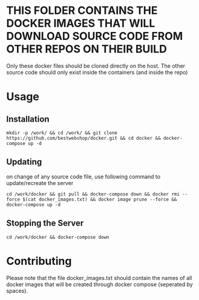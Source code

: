 # THIS FOLDER CONTAINS THE DOCKER IMAGES THAT WILL DOWNLOAD SOURCE CODE FROM OTHER REPOS ON THEIR BUILD

Only these docker files should be cloned directly on the host. The other source code should only exist inside the containers (and inside the repo)

# Usage
## Installation
```mkdir -p /work/ && cd /work/ && git clone https://github.com/bestwebshop/docker.git && cd docker && docker-compose up -d```

## Updating
on change of any source code file, use following command to update/recreate the server

```cd /work/docker && git pull && docker-compose down && docker rmi --force $(cat docker_images.txt) && docker image prune --force && docker-compose up -d```

## Stopping the Server

```cd /work/docker && docker-compose down```

# Contributing
Please note that the file docker_images.txt should contain the names of all docker images that will be created through docker compose (seperated by spaces).
